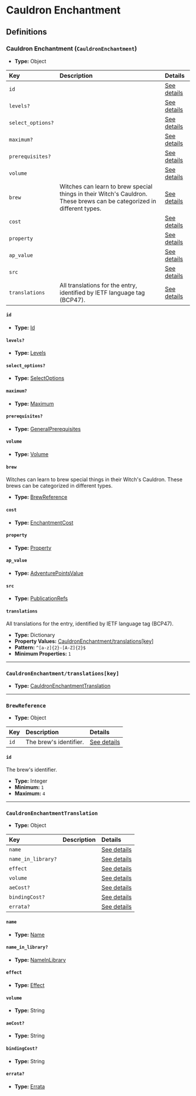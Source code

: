 # Cauldron Enchantment

## Definitions

### <a name="CauldronEnchantment"></a> Cauldron Enchantment (`CauldronEnchantment`)

- **Type:** Object

Key | Description | Details
:-- | :-- | :--
`id` |  | <a href="#CauldronEnchantment/id">See details</a>
`levels?` |  | <a href="#CauldronEnchantment/levels">See details</a>
`select_options?` |  | <a href="#CauldronEnchantment/select_options">See details</a>
`maximum?` |  | <a href="#CauldronEnchantment/maximum">See details</a>
`prerequisites?` |  | <a href="#CauldronEnchantment/prerequisites">See details</a>
`volume` |  | <a href="#CauldronEnchantment/volume">See details</a>
`brew` | Witches can learn to brew special things in their Witch's Cauldron. These brews can be categorized in different types. | <a href="#CauldronEnchantment/brew">See details</a>
`cost` |  | <a href="#CauldronEnchantment/cost">See details</a>
`property` |  | <a href="#CauldronEnchantment/property">See details</a>
`ap_value` |  | <a href="#CauldronEnchantment/ap_value">See details</a>
`src` |  | <a href="#CauldronEnchantment/src">See details</a>
`translations` | All translations for the entry, identified by IETF language tag (BCP47). | <a href="#CauldronEnchantment/translations">See details</a>

#### <a name="CauldronEnchantment/id"></a> `id`

- **Type:** <a href="../_Activatable.md#Id">Id</a>

#### <a name="CauldronEnchantment/levels"></a> `levels?`

- **Type:** <a href="../_Activatable.md#Levels">Levels</a>

#### <a name="CauldronEnchantment/select_options"></a> `select_options?`

- **Type:** <a href="../_Activatable.md#SelectOptions">SelectOptions</a>

#### <a name="CauldronEnchantment/maximum"></a> `maximum?`

- **Type:** <a href="../_Activatable.md#Maximum">Maximum</a>

#### <a name="CauldronEnchantment/prerequisites"></a> `prerequisites?`

- **Type:** <a href="../_Prerequisite.md#GeneralPrerequisites">GeneralPrerequisites</a>

#### <a name="CauldronEnchantment/volume"></a> `volume`

- **Type:** <a href="../_Activatable.md#Volume">Volume</a>

#### <a name="CauldronEnchantment/brew"></a> `brew`

Witches can learn to brew special things in their Witch's Cauldron. These
brews can be categorized in different types.

- **Type:** <a href="#BrewReference">BrewReference</a>

#### <a name="CauldronEnchantment/cost"></a> `cost`

- **Type:** <a href="../_Activatable.md#EnchantmentCost">EnchantmentCost</a>

#### <a name="CauldronEnchantment/property"></a> `property`

- **Type:** <a href="../_Activatable.md#Property">Property</a>

#### <a name="CauldronEnchantment/ap_value"></a> `ap_value`

- **Type:** <a href="../_Activatable.md#AdventurePointsValue">AdventurePointsValue</a>

#### <a name="CauldronEnchantment/src"></a> `src`

- **Type:** <a href="../source/_PublicationRef.md#PublicationRefs">PublicationRefs</a>

#### <a name="CauldronEnchantment/translations"></a> `translations`

All translations for the entry, identified by IETF language tag (BCP47).

- **Type:** Dictionary
- **Property Values:** <a href="#CauldronEnchantment/translations[key]">CauldronEnchantment/translations[key]</a>
- **Pattern:** `^[a-z]{2}-[A-Z]{2}$`
- **Minimum Properties:** `1`

---

### <a name="CauldronEnchantment/translations[key]"></a> `CauldronEnchantment/translations[key]`

- **Type:** <a href="#CauldronEnchantmentTranslation">CauldronEnchantmentTranslation</a>

---

### <a name="BrewReference"></a> `BrewReference`

- **Type:** Object

Key | Description | Details
:-- | :-- | :--
`id` | The brew's identifier. | <a href="#BrewReference/id">See details</a>

#### <a name="BrewReference/id"></a> `id`

The brew's identifier.

- **Type:** Integer
- **Minimum:** `1`
- **Maximum:** `4`

---

### <a name="CauldronEnchantmentTranslation"></a> `CauldronEnchantmentTranslation`

- **Type:** Object

Key | Description | Details
:-- | :-- | :--
`name` |  | <a href="#CauldronEnchantmentTranslation/name">See details</a>
`name_in_library?` |  | <a href="#CauldronEnchantmentTranslation/name_in_library">See details</a>
`effect` |  | <a href="#CauldronEnchantmentTranslation/effect">See details</a>
`volume` |  | <a href="#CauldronEnchantmentTranslation/volume">See details</a>
`aeCost?` |  | <a href="#CauldronEnchantmentTranslation/aeCost">See details</a>
`bindingCost?` |  | <a href="#CauldronEnchantmentTranslation/bindingCost">See details</a>
`errata?` |  | <a href="#CauldronEnchantmentTranslation/errata">See details</a>

#### <a name="CauldronEnchantmentTranslation/name"></a> `name`

- **Type:** <a href="../_Activatable.md#Name">Name</a>

#### <a name="CauldronEnchantmentTranslation/name_in_library"></a> `name_in_library?`

- **Type:** <a href="../_Activatable.md#NameInLibrary">NameInLibrary</a>

#### <a name="CauldronEnchantmentTranslation/effect"></a> `effect`

- **Type:** <a href="../_Activatable.md#Effect">Effect</a>

#### <a name="CauldronEnchantmentTranslation/volume"></a> `volume`

- **Type:** String

#### <a name="CauldronEnchantmentTranslation/aeCost"></a> `aeCost?`

- **Type:** String

#### <a name="CauldronEnchantmentTranslation/bindingCost"></a> `bindingCost?`

- **Type:** String

#### <a name="CauldronEnchantmentTranslation/errata"></a> `errata?`

- **Type:** <a href="../source/_Erratum.md#Errata">Errata</a>
